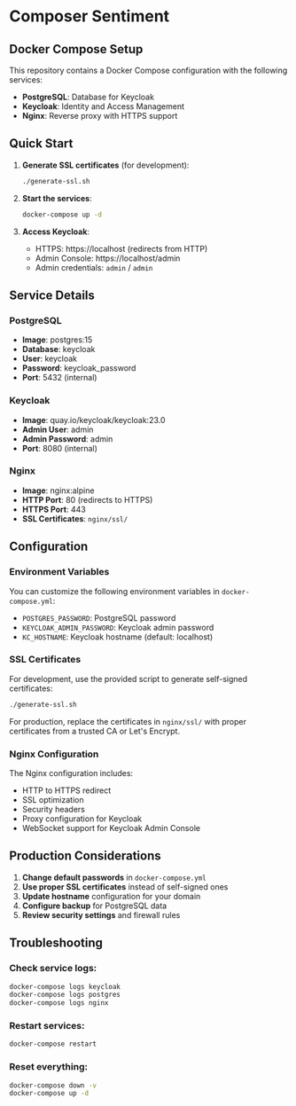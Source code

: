 # Composer Sentiment

## Docker Compose Setup

This repository contains a Docker Compose configuration with the following services:

- **PostgreSQL**: Database for Keycloak
- **Keycloak**: Identity and Access Management
- **Nginx**: Reverse proxy with HTTPS support

## Quick Start

1. **Generate SSL certificates** (for development):
   ```bash
   ./generate-ssl.sh
   ```

2. **Start the services**:
   ```bash
   docker-compose up -d
   ```

3. **Access Keycloak**:
   - HTTPS: https://localhost (redirects from HTTP)
   - Admin Console: https://localhost/admin
   - Admin credentials: `admin` / `admin`

## Service Details

### PostgreSQL
- **Image**: postgres:15
- **Database**: keycloak
- **User**: keycloak
- **Password**: keycloak_password
- **Port**: 5432 (internal)

### Keycloak
- **Image**: quay.io/keycloak/keycloak:23.0
- **Admin User**: admin
- **Admin Password**: admin
- **Port**: 8080 (internal)

### Nginx
- **Image**: nginx:alpine
- **HTTP Port**: 80 (redirects to HTTPS)
- **HTTPS Port**: 443
- **SSL Certificates**: `nginx/ssl/`

## Configuration

### Environment Variables

You can customize the following environment variables in `docker-compose.yml`:

- `POSTGRES_PASSWORD`: PostgreSQL password
- `KEYCLOAK_ADMIN_PASSWORD`: Keycloak admin password
- `KC_HOSTNAME`: Keycloak hostname (default: localhost)

### SSL Certificates

For development, use the provided script to generate self-signed certificates:
```bash
./generate-ssl.sh
```

For production, replace the certificates in `nginx/ssl/` with proper certificates from a trusted CA or Let's Encrypt.

### Nginx Configuration

The Nginx configuration includes:
- HTTP to HTTPS redirect
- SSL optimization
- Security headers
- Proxy configuration for Keycloak
- WebSocket support for Keycloak Admin Console

## Production Considerations

1. **Change default passwords** in `docker-compose.yml`
2. **Use proper SSL certificates** instead of self-signed ones
3. **Update hostname** configuration for your domain
4. **Configure backup** for PostgreSQL data
5. **Review security settings** and firewall rules

## Troubleshooting

### Check service logs:
```bash
docker-compose logs keycloak
docker-compose logs postgres
docker-compose logs nginx
```

### Restart services:
```bash
docker-compose restart
```

### Reset everything:
```bash
docker-compose down -v
docker-compose up -d
```

